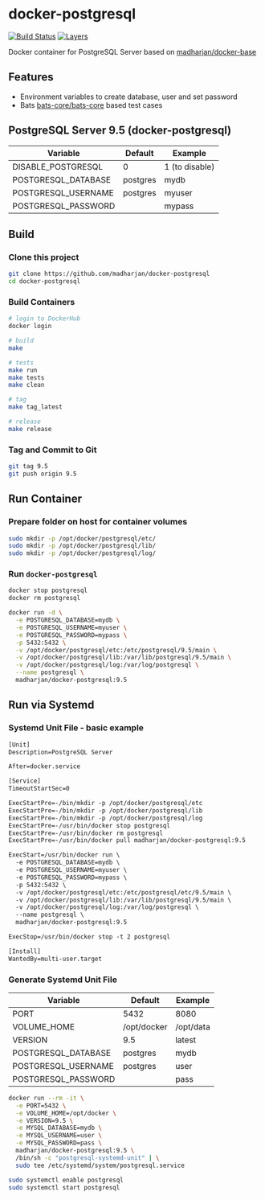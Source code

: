 # docker-postgresql

[![Build Status](https://travis-ci.com/madharjan/docker-postgresql.svg?branch=master)](https://travis-ci.com/madharjan/docker-postgresql)
[![Layers](https://images.microbadger.com/badges/image/madharjan/docker-postgresql.svg)](http://microbadger.com/images/madharjan/docker-postgresql)

Docker container for PostgreSQL Server based on [madharjan/docker-base](https://github.com/madharjan/docker-base/)

## Features

* Environment variables to create database, user and set password
* Bats [bats-core/bats-core](https://github.com/bats-core/bats-core) based test cases

## PostgreSQL Server 9.5 (docker-postgresql)

| Variable             | Default      | Example        |
|----------------------|--------------|----------------|
| DISABLE_POSTGRESQL   | 0            | 1 (to disable) |
| POSTGRESQL_DATABASE  | postgres     | mydb           |
| POSTGRESQL_USERNAME  | postgres     | myuser         |
| POSTGRESQL_PASSWORD  |              | mypass         |

## Build

### Clone this project

```bash
git clone https://github.com/madharjan/docker-postgresql
cd docker-postgresql
```

### Build Containers

```bash
# login to DockerHub
docker login

# build
make

# tests
make run
make tests
make clean

# tag
make tag_latest

# release
make release
```

### Tag and Commit to Git

```bash
git tag 9.5
git push origin 9.5
```

## Run Container

### Prepare folder on host for container volumes

```bash
sudo mkdir -p /opt/docker/postgresql/etc/
sudo mkdir -p /opt/docker/postgresql/lib/
sudo mkdir -p /opt/docker/postgresql/log/
```

### Run `docker-postgresql`

```bash
docker stop postgresql
docker rm postgresql

docker run -d \
  -e POSTGRESQL_DATABASE=mydb \
  -e POSTGRESQL_USERNAME=myuser \
  -e POSTGRESQL_PASSWORD=mypass \
  -p 5432:5432 \
  -v /opt/docker/postgresql/etc:/etc/postgresql/9.5/main \
  -v /opt/docker/postgresql/lib:/var/lib/postgresql/9.5/main \
  -v /opt/docker/postgresql/log:/var/log/postgresql \
  --name postgresql \
  madharjan/docker-postgresql:9.5
```

## Run via Systemd

### Systemd Unit File - basic example

```txt
[Unit]
Description=PostgreSQL Server

After=docker.service

[Service]
TimeoutStartSec=0

ExecStartPre=-/bin/mkdir -p /opt/docker/postgresql/etc
ExecStartPre=-/bin/mkdir -p /opt/docker/postgresql/lib
ExecStartPre=-/bin/mkdir -p /opt/docker/postgresql/log
ExecStartPre=-/usr/bin/docker stop postgresql
ExecStartPre=-/usr/bin/docker rm postgresql
ExecStartPre=-/usr/bin/docker pull madharjan/docker-postgresql:9.5

ExecStart=/usr/bin/docker run \
  -e POSTGRESQL_DATABASE=mydb \
  -e POSTGRESQL_USERNAME=myuser \
  -e POSTGRESQL_PASSWORD=mypass \
  -p 5432:5432 \
  -v /opt/docker/postgresql/etc:/etc/postgresql/etc/9.5/main \
  -v /opt/docker/postgresql/lib:/var/lib/postgresql/9.5/main \
  -v /opt/docker/postgresql/log:/var/log/postgresql \
  --name postgresql \
  madharjan/docker-postgresql:9.5

ExecStop=/usr/bin/docker stop -t 2 postgresql

[Install]
WantedBy=multi-user.target
```

### Generate Systemd Unit File

| Variable                 | Default          | Example                                                          |
|--------------------------|------------------|------------------------------------------------------------------|
| PORT                     | 5432             | 8080                                                             |
| VOLUME_HOME              | /opt/docker      | /opt/data                                                        |
| VERSION                  | 9.5              | latest                                                           |
| POSTGRESQL_DATABASE      | postgres         | mydb                                                             |
| POSTGRESQL_USERNAME      | postgres         | user                                                             |
| POSTGRESQL_PASSWORD      |                  | pass                                                             |

```bash
docker run --rm -it \
  -e PORT=5432 \
  -e VOLUME_HOME=/opt/docker \
  -e VERSION=9.5 \
  -e MYSQL_DATABASE=mydb \
  -e MYSQL_USERNAME=user \
  -e MYSQL_PASSWORD=pass \
  madharjan/docker-postgresql:9.5 \
  /bin/sh -c "postgresql-systemd-unit" | \
  sudo tee /etc/systemd/system/postgresql.service

sudo systemctl enable postgresql
sudo systemctl start postgresql
```
